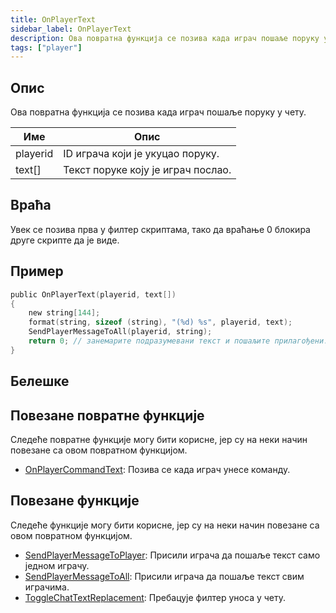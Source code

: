 ```yaml
---
title: OnPlayerText
sidebar_label: OnPlayerText
description: Ова повратна функција се позива када играч пошаље поруку у чету.
tags: ["player"]
---
```


## Опис

Ова повратна функција се позива када играч пошаље поруку у чету.

| Име      | Опис                                     |
| -------- | ---------------------------------------- |
| playerid | ID играча који је укуцао поруку.         |
| text[]   | Текст поруке коју је играч послао.       |

## Враћа

Увек се позива прва у филтер скриптама, тако да враћање 0 блокира друге скрипте да је виде.

## Пример

```c
public OnPlayerText(playerid, text[])
{
    new string[144];
    format(string, sizeof (string), "(%d) %s", playerid, text);
    SendPlayerMessageToAll(playerid, string);
    return 0; // занемарите подразумевани текст и пошаљите прилагођени.
}
```

## Белешке

<TipNPCCallbacksSR />

## Повезане повратне функције

Следеће повратне функције могу бити корисне, јер су на неки начин повезане са овом повратном функцијом.

- [OnPlayerCommandText](OnPlayerCommandText): Позива се када играч унесе команду.

## Повезане функције

Следеће функције могу бити корисне, јер су на неки начин повезане са овом повратном функцијом.

- [SendPlayerMessageToPlayer](../functions/SendPlayerMessageToPlayer): Присили играча да пошаље текст само једном играчу.
- [SendPlayerMessageToAll](../functions/SendPlayerMessageToAll): Присили играча да пошаље текст свим играчима.
- [ToggleChatTextReplacement](../functions/ToggleChatTextReplacement): Пребацује филтер уноса у чету.

